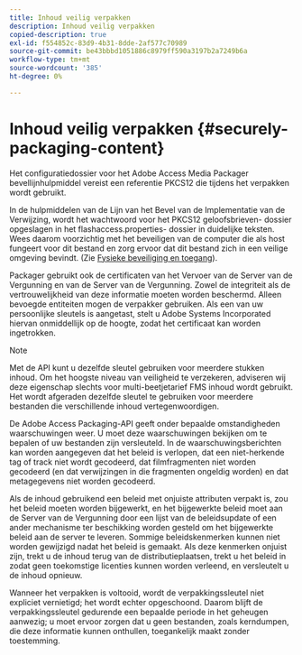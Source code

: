```yaml
---
title: Inhoud veilig verpakken
description: Inhoud veilig verpakken
copied-description: true
exl-id: f554852c-83d9-4b31-8dde-2af577c70989
source-git-commit: be43bbbd1051886c8979ff590a3197b2a7249b6a
workflow-type: tm+mt
source-wordcount: '385'
ht-degree: 0%

---
```


# Inhoud veilig verpakken {#securely-packaging-content}

Het configuratiedossier voor het Adobe Access Media Packager bevellijnhulpmiddel vereist een referentie PKCS12 die tijdens het verpakken wordt gebruikt.

In de hulpmiddelen van de Lijn van het Bevel van de Implementatie van de Verwijzing, wordt het wachtwoord voor het PKCS12 geloofsbrieven- dossier opgeslagen in het flashaccess.properties- dossier in duidelijke teksten. Wees daarom voorzichtig met het beveiligen van de computer die als host fungeert voor dit bestand en zorg ervoor dat dit bestand zich in een veilige omgeving bevindt. (Zie [Fysieke beveiliging en toegang](../../aaxs-secure-deployment-guidelines/physical-sec-and-access.md)).

Packager gebruikt ook de certificaten van het Vervoer van de Server van de Vergunning en van de Server van de Vergunning. Zowel de integriteit als de vertrouwelijkheid van deze informatie moeten worden beschermd. Alleen bevoegde entiteiten mogen de verpakker gebruiken. Als een van uw persoonlijke sleutels is aangetast, stelt u Adobe Systems Incorporated hiervan onmiddellijk op de hoogte, zodat het certificaat kan worden ingetrokken.

>[!NOTE]
>
>Met de API kunt u dezelfde sleutel gebruiken voor meerdere stukken inhoud. Om het hoogste niveau van veiligheid te verzekeren, adviseren wij deze eigenschap slechts voor multi-beetjetarief FMS inhoud wordt gebruikt. Het wordt afgeraden dezelfde sleutel te gebruiken voor meerdere bestanden die verschillende inhoud vertegenwoordigen.

De Adobe Access Packaging-API geeft onder bepaalde omstandigheden waarschuwingen weer. U moet deze waarschuwingen bekijken om te bepalen of uw bestanden zijn versleuteld. In de waarschuwingsberichten kan worden aangegeven dat het beleid is verlopen, dat een niet-herkende tag of track niet wordt gecodeerd, dat filmfragmenten niet worden gecodeerd (en dat verwijzingen in die fragmenten ongeldig worden) en dat metagegevens niet worden gecodeerd.

Als de inhoud gebruikend een beleid met onjuiste attributen verpakt is, zou het beleid moeten worden bijgewerkt, en het bijgewerkte beleid moet aan de Server van de Vergunning door een lijst van de beleidsupdate of een ander mechanisme ter beschikking worden gesteld om het bijgewerkte beleid aan de server te leveren. Sommige beleidskenmerken kunnen niet worden gewijzigd nadat het beleid is gemaakt. Als deze kenmerken onjuist zijn, trekt u de inhoud terug van de distributieplaatsen, trekt u het beleid in zodat geen toekomstige licenties kunnen worden verleend, en versleutelt u de inhoud opnieuw.

Wanneer het verpakken is voltooid, wordt de verpakkingssleutel niet expliciet vernietigd; het wordt echter opgeschoond. Daarom blijft de verpakkingssleutel gedurende een bepaalde periode in het geheugen aanwezig; u moet ervoor zorgen dat u geen bestanden, zoals kerndumpen, die deze informatie kunnen onthullen, toegankelijk maakt zonder toestemming.
